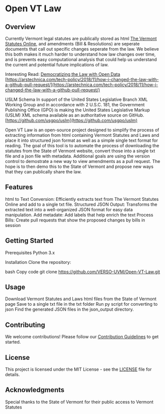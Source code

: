 # Open VT Law

## Overview
Currently Vermont legal statutes are publically stored as html [The Vermont Statutes Online](https://legislature.vermont.gov/statutes/), and amendments (Bill & Resolutions) are seperate documents that call out specific changes seperate from the law. We believe this both makes it much harder to understand how law changes over time, and is prevents easy computational analysis that could help us understand the current and potential future implications of law.

Interesting Read: [Democratizing the Law with Open Data](https://law.mit.edu/pub/democratizingthelawwithopendata/release/2)
[https://arstechnica.com/tech-policy/2018/11/how-i-changed-the-law-with-a-github-pull-request/](https://arstechnica.com/tech-policy/2018/11/how-i-changed-the-law-with-a-github-pull-request/)

USLM Schema
In support of the United States Legislative Branch XML Working Group and in accordance with 2 U.S.C. 181, the Government Publishing Office (GPO) is making the United States Legislative Markup (USLM) XML schema available as an authoritative source on GitHub. 
[https://github.com/usgpo/uslm](https://github.com/usgpo/uslm)


Open VT Law is an open-source project designed to simplify the process of extracting information from html containing Vermont Statutes and Laws and place it into structured json format as well as a simple single text format for reading. The goal of this tool is to automate the process of downloading the statutes from the State of Vermont website, convert those into a single txt file and a json file with metadata. Additional goals are using the version control to demostrate a new way to view amendments as a pull request. The hope is to then demo this to the State of Vermont and propose new ways that they can publically share the law.

## Features
html to Text Conversion: Efficiently extracts text from The Vermont Statutes Online and add to a single txt file.
Structured JSON Output: Transforms the extracted text into a well-organized JSON format for easy data manipulation.
Add metadate: Add labels that help enrich the text
Process Bills: Create pull requests that show the proposed changes by bills in session

## Getting Started
Prerequisites
Python 3.x

Installation
Clone the repository:

bash
Copy code
git clone https://github.com/VERSO-UVM/Open-VT-Law.git


## Usage
Download Vermont Statutes and Laws html files from the State of Vermont page 
Save to a single txt file in the txt folder
Run py script for converting to json
Find the generated JSON files in the json_output directory.

## Contributing
We welcome contributions! Please follow our [Contribution Guidelines](https://github.com/VERSO-UVM/Open-VT-Law/blob/main/CONTRIBUTING.md) to get started.

## License
This project is licensed under the MIT License - see the [LICENSE](https://github.com/VERSO-UVM/Open-VT-Law/blob/main/LICENSE) file for details.

## Acknowledgments
Special thanks to the State of Vermont for their public access to Vermont Statutes
